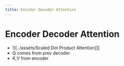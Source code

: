 ```yaml
---
title: Encoder Decoder Attention
---
```


# Encoder Decoder Attention
- ![[../assets/Scaled Dot Product Attention]]]
- Q comes from prev decoder
- K,V from encoder


























